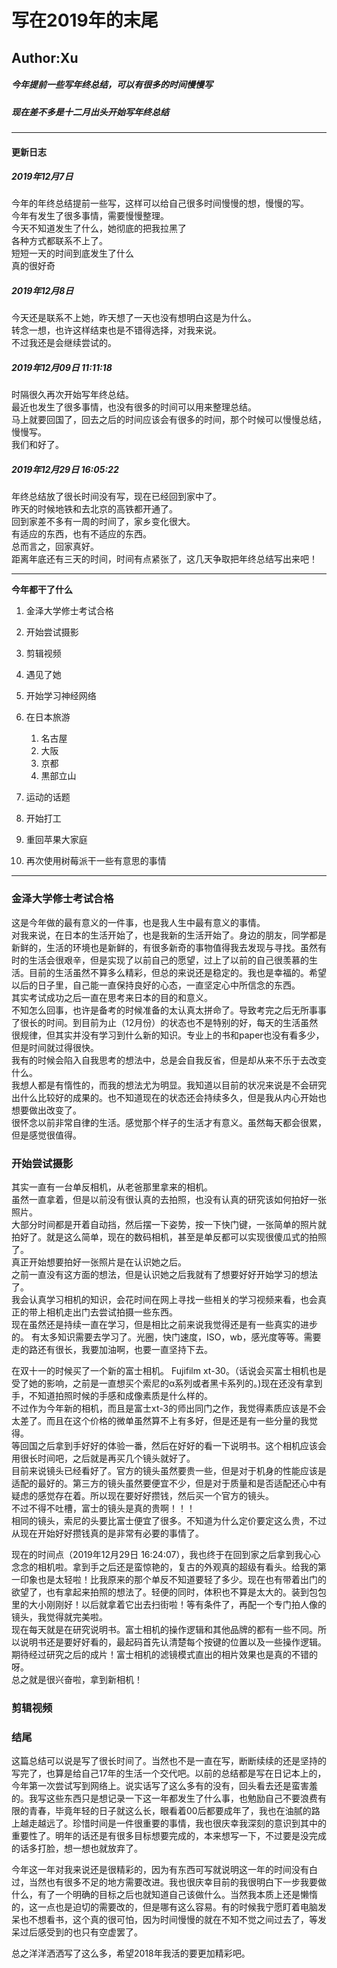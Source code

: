 # 写在2019年的末尾

## Author:Xu

##### 今年提前一些写年终总结，可以有很多的时间慢慢写
##### 现在差不多是十二月出头开始写年终总结

---

#### 更新日志

##### 2019年12月7日

今年的年终总结提前一些写，这样可以给自己很多时间慢慢的想，慢慢的写。  
今年有发生了很多事情，需要慢慢整理。  
今天不知道发生了什么，她彻底的把我拉黑了    
各种方式都联系不上了。  
短短一天的时间到底发生了什么  
真的很好奇

##### 2019年12月8日

今天还是联系不上她，昨天想了一天也没有想明白这是为什么。  
转念一想，也许这样结束也是不错得选择，对我来说。  
不过我还是会继续尝试的。

##### 2019年12月09日 11:11:18 
时隔很久再次开始写年终总结。  
最近也发生了很多事情，也没有很多的时间可以用来整理总结。  
马上就要回国了，回去之后的时间应该会有很多的时间，那个时候可以慢慢总结，慢慢写。  
我们和好了。

##### 2019年12月29日 16:05:22
年终总结放了很长时间没有写，现在已经回到家中了。  
昨天的时候地铁和去北京的高铁都开通了。  
回到家差不多有一周的时间了，家乡变化很大。  
有适应的东西，也有不适应的东西。  
总而言之，回家真好。  
距离年底还有三天的时间，时间有点紧张了，这几天争取把年终总结写出来吧！

---

__今年都干了什么__

1.    金泽大学修士考试合格

2.    开始尝试摄影
   
3.    剪辑视频

4.    遇见了她

5.    开始学习神经网络

6.    在日本旅游
      1.    名古屋
      2.    大阪
      3.    京都
      4.    黒部立山

7. 运动的话题

8. 开始打工

9. 重回苹果大家庭

10. 再次使用树莓派干一些有意思的事情

---

### 金泽大学修士考试合格
这是今年做的最有意义的一件事，也是我人生中最有意义的事情。    
对我来说，在日本的生活开始了，也是我新的生活开始了。身边的朋友，同学都是新鲜的，生活的环境也是新鲜的，有很多新奇的事物值得我去发现与寻找。虽然有时的生活会很艰辛，但是实现了以前自己的愿望，过上了以前的自己很羡慕的生活。目前的生活虽然不算多么精彩，但总的来说还是稳定的。我也是幸福的。希望以后的日子里，自己能一直保持良好的心态，一直坚定心中所信念的东西。  
其实考试成功之后一直在思考来日本的目的和意义。  
不知怎么回事，也许是备考的时候准备的太认真太拼命了。导致考完之后无所事事了很长的时间。到目前为止（12月份）的状态也不是特别的好，每天的生活虽然很规律，但其实并没有学习到什么新的知识。专业上的书和paper也没有看多少，但是时间就过得很快。  
我有的时候会陷入自我思考的想法中，总是会自我反省，但是却从来不乐于去改变什么。  
我想人都是有惰性的，而我的想法尤为明显。我知道以目前的状况来说是不会研究出什么比较好的成果的。也不知道现在的状态还会持续多久，但是我从内心开始也想要做出改变了。  
很怀念以前非常自律的生活。感觉那个样子的生活才有意义。虽然每天都会很累，但是感觉很值得。


### 开始尝试摄影
其实一直有一台单反相机，从老爸那里拿来的相机。  
虽然一直拿着，但是以前没有很认真的去拍照，也没有认真的研究该如何拍好一张照片。  
大部分时间都是开着自动挡，然后摆一下姿势，按一下快门键，一张简单的照片就拍好了。就是这么简单，现在的数码相机，甚至是单反都可以实现很傻瓜式的拍照了。  
真正开始想要拍好一张照片是在认识她之后。  
之前一直没有这方面的想法，但是认识她之后我就有了想要好好开始学习的想法了。  
我会认真学习相机的知识，会花时间在网上寻找一些相关的学习视频来看，也会真正的带上相机走出门去尝试拍摄一些东西。  
现在虽然还是持续一直在学习，但是相比之前来说我觉得还是有一些真实的进步的。
有太多知识需要去学习了。光圈，快门速度，ISO，wb，感光度等等。需要走的路还有很长，我要加油啊，也要一直坚持下去。  

在双十一的时候买了一个新的富士相机。
Fujifilm xt-30。（话说会买富士相机也是受了她的影响，之前是一直想买个索尼的α系列或者黑卡系列的。)现在还没有拿到手，不知道拍照时候的手感和成像素质是什么样的。  
不过作为今年新的相机，而且是富士xt-3的师出同门之作，我觉得素质应该是不会太差了。而且在这个价格的微单虽然算不上有多好，但是还是有一些分量的我觉得。  
等回国之后拿到手好好的体验一番，然后在好好的看一下说明书。这个相机应该会用很长时间吧，之后就是再买几个镜头就好了。  
目前来说镜头已经看好了。官方的镜头虽然要贵一些，但是对于机身的性能应该是适配的最好的。第三方的镜头虽然要便宜不少，但是对于质量和是否适配还心中有疑虑的感觉存在着。所以现在要好好攒钱，然后买一个官方的镜头。  
不过不得不吐槽，富士的镜头是真的贵啊！！！  
相同的镜头，索尼的头要比富士便宜了很多。不知道为什么定价要定这么贵，不过从现在开始好好攒钱真的是非常有必要的事情了。  

现在的时间点（2019年12月29日 16:24:07），我也终于在回到家之后拿到我心心念念的相机啦。拿到手之后还是蛮惊艳的，复古的外观真的超级有看头。给我的第一印象也是太轻啦！比我原来的那个单反不知道要轻了多少。现在也有带着出门的欲望了，也有拿起来拍照的想法了。轻便的同时，体积也不算是太大的。装到包包里的大小刚刚好！以后就拿着它出去扫街啦！等有条件了，再配一个专门拍人像的镜头，我觉得就完美啦。  
现在每天就是在研究说明书。富士相机的操作逻辑和其他品牌的都有一些不同。所以说明书还是要好好看的，最起码首先认清楚每个按键的位置以及一些操作逻辑。  
期待经过研究之后的成片！富士相机的滤镜模式直出的相片效果也是真的不错的呀。  
总之就是很兴奋啦，拿到新相机！

### 剪辑视频



### 结尾

这篇总结可以说是写了很长时间了。当然也不是一直在写，断断续续的还是坚持的写完了，也算是给自己17年的生活一个交代吧。以前的总结都是写在日记本上的，今年第一次尝试写到网络上。说实话写了这么多有的没有，回头看去还是蛮害羞的。我写这些东西只是想记录一下这一年都发生了什么事，也勉励自己不要浪费有限的青春，毕竟年轻的日子就这么长，眼看着00后都要成年了，我也在油腻的路上越走越远了。珍惜时间是一件很重要的事情，我也很庆幸我深刻的意识到其中的重要性了。明年的话还是有很多目标想要完成的，本来想写一下，不过要是没完成的话多打脸，想一想也就放弃了。   

今年这一年对我来说还是很精彩的，因为有东西可写就说明这一年的时间没有白过，当然也有很多不足的地方需要改进。我也很庆幸目前的我很明白下一步我要做什么，有了一个明确的目标之后也就知道自己该做什么。当然我本质上还是懒惰的，这一点也是迫切的需要改的，但是哪有这么容易。有的时候我宁愿盯着电脑发呆也不想看书，这个真的很可怕，因为时间慢慢的就在不知不觉之间过去了，等发呆过后感受到的也只有空虚罢了。 

总之洋洋洒洒写了这么多，希望2018年我活的要更加精彩吧。
